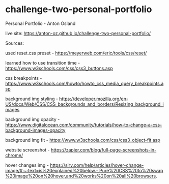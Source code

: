 # challenge-two-personal-portfolio
Personal Portfolio - Anton Osland

live site: https://anton-oz.github.io/challenge-two-personal-portfolio/

Sources:

used reset.css preset - https://meyerweb.com/eric/tools/css/reset/

learned how to use transition time - https://www.w3schools.com/css/css3_buttons.asp

css breakpoints - https://www.w3schools.com/howto/howto_css_media_query_breakpoints.asp

background img styling - https://developer.mozilla.org/en-US/docs/Web/CSS/CSS_backgrounds_and_borders/Resizing_background_images

background img opacity - https://www.digitalocean.com/community/tutorials/how-to-change-a-css-background-images-opacity

background img fit - https://www.w3schools.com/css/css3_object-fit.asp

website screenshot - https://zapier.com/blog/full-page-screenshots-in-chrome/

hover changes img - https://sirv.com/help/articles/hover-change-image/#:~:text=is%20explained%20below.-,Pure%20CSS%20to%20swap%20image%20on%20hover,and%20works%20on%20all%20browsers.

